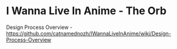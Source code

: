 # I Wanna Live In Anime - The Orb
Design Process Overview - https://github.com/catnamednozh/IWannaLiveInAnime/wiki/Design-Process-Overview
